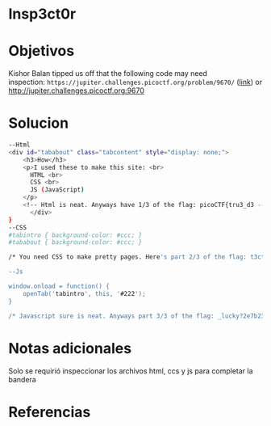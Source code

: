 #  Insp3ct0r
# Objetivos
Kishor Balan tipped us off that the following code may need inspection: `https://jupiter.challenges.picoctf.org/problem/9670/` ([link](https://jupiter.challenges.picoctf.org/problem/9670/)) or http://jupiter.challenges.picoctf.org:9670

# Solucion
```bash
--Html
<div id="tababout" class="tabcontent" style="display: none;">
	<h3>How</h3>
	<p>I used these to make this site: <br>
	  HTML <br>
	  CSS <br>
	  JS (JavaScript)
	</p>
	<!-- Html is neat. Anyways have 1/3 of the flag: picoCTF{tru3_d3 -->
      </div>
}
--CSS
#tabintro { background-color: #ccc; }
#tababout { background-color: #ccc; }

/* You need CSS to make pretty pages. Here's part 2/3 of the flag: t3ct1ve_0r_ju5t */

--Js

window.onload = function() {
    openTab('tabintro', this, '#222');
}

/* Javascript sure is neat. Anyways part 3/3 of the flag: _lucky?2e7b23e3} 
```

# Notas adicionales
Solo se requirió inspeccionar los archivos html, ccs y js para completar la bandera
# Referencias
